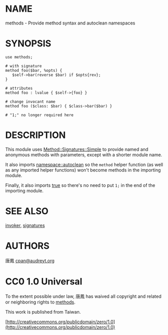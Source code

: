 # NAME

methods - Provide method syntax and autoclean namespaces

# SYNOPSIS

    use methods;

    # with signature
    method foo($bar, %opts) {
       $self->bar(reverse $bar) if $opts{rev};
    }

    # attributes
    method foo : lvalue { $self->{foo} }

    # change invocant name
    method foo ($class: $bar) { $class->bar($bar) }

    # "1;" no longer required here

# DESCRIPTION

This module uses [Method::Signatures::Simple](http://search.cpan.org/perldoc?Method::Signatures::Simple) to provide named and
anonymous methods with parameters, except with a shorter module name.

It also imports [namespace::autoclean](http://search.cpan.org/perldoc?namespace::autoclean) so the `method` helper function
(as well as any imported helper functions) won't become methods in the
importing module.

Finally, it also imports [true](http://search.cpan.org/perldoc?true) so there's no need to put `1;` in the
end of the importing module.

# SEE ALSO

[invoker](http://search.cpan.org/perldoc?invoker), [signatures](http://search.cpan.org/perldoc?signatures)

# AUTHORS

唐鳳 <cpan@audreyt.org>

# CC0 1.0 Universal

To the extent possible under law, 唐鳳 has waived all copyright and related
or neighboring rights to [methods](http://search.cpan.org/perldoc?methods).

This work is published from Taiwan.

[http://creativecommons.org/publicdomain/zero/1.0](http://creativecommons.org/publicdomain/zero/1.0)